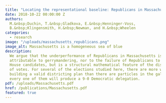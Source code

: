 ```yaml
---
title: "Locating the representational baseline: Republicans in Massachusetts"
date: 2018-10-22 00:00:00 Z
authors:
  M.&nbsp;Duchin, T.&nbsp;Gladkova, E.&nbsp;Henninger-Voss,
  B.&nbsp;Klingensmith, H.&nbsp;Newman, and H.&nbsp;Wheelen
categories:
  - research
image: "/uploads/massachusetts_republicans.png"
image_alt: Massachusetts is a homogeneous sea of blue
description:
  We argue that the underperformance of Republicans in Massachusetts is not
  attributable to gerrymandering, nor to the failure of Republicans to field
  House candidates, but is a structural mathematical feature of the distribution
  of votes. For several of the elections studied here, there are more ways of
  building a valid districting plan than there are particles in the galaxy, and
  every one of them will produce a 9-0 Democratic delegation.
pdf: /uploads/Massachusetts.pdf
href: /publications/Massachusetts.pdf
featured: true
---
```


